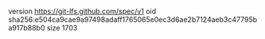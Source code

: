 version https://git-lfs.github.com/spec/v1
oid sha256:e504ca9cae9a97498adaff1765065e0ec3d6ae2b7124aeb3c47795ba917b88b0
size 1703
